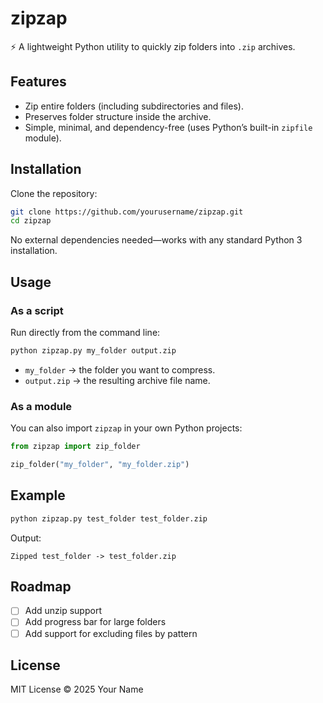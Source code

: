 # zipzap

⚡ A lightweight Python utility to quickly zip folders into `.zip` archives.  

## Features
- Zip entire folders (including subdirectories and files).  
- Preserves folder structure inside the archive.  
- Simple, minimal, and dependency-free (uses Python’s built-in `zipfile` module).  

## Installation
Clone the repository:
```bash
git clone https://github.com/yourusername/zipzap.git
cd zipzap
```

No external dependencies needed—works with any standard Python 3 installation.

## Usage

### As a script
Run directly from the command line:
```bash
python zipzap.py my_folder output.zip
```
- `my_folder` → the folder you want to compress.  
- `output.zip` → the resulting archive file name.  

### As a module
You can also import `zipzap` in your own Python projects:
```python
from zipzap import zip_folder

zip_folder("my_folder", "my_folder.zip")
```

## Example
```bash
python zipzap.py test_folder test_folder.zip
```
Output:
```
Zipped test_folder -> test_folder.zip
```

## Roadmap
- [ ] Add unzip support  
- [ ] Add progress bar for large folders  
- [ ] Add support for excluding files by pattern  

## License
MIT License © 2025 Your Name
